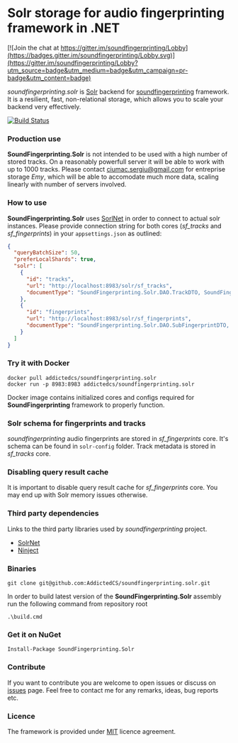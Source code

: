 # Solr storage for audio fingerprinting framework in .NET

[![Join the chat at https://gitter.im/soundfingerprinting/Lobby](https://badges.gitter.im/soundfingerprinting/Lobby.svg)](https://gitter.im/soundfingerprinting/Lobby?utm_source=badge&utm_medium=badge&utm_campaign=pr-badge&utm_content=badge)

_soundfingerprinting.solr_ is [Solr](http://lucene.apache.org/solr) backend for [soundfingerprinting](https://github.com/AddictedCS/soundfingerprinting) framework. It is a resilient, fast, non-relational storage, which allows you to scale your backend very effectively.

[![Build Status](https://travis-ci.org/AddictedCS/soundfingerprinting.solr.png)](https://travis-ci.org/AddictedCS/soundfingerprinting.solr)

### Production use
**SoundFingerprinting.Solr** is not intended to be used with a high number of stored tracks. On a reasonably powerfull server it will be able to work with up to 1000 tracks. Please contact ciumac.sergiu@gmail.com for entreprise storage *Emy*, which will be able to accomodate much more data, scaling linearly with number of servers involved.

### How to use
**SoundFingerprinting.Solr** uses [SorlNet](https://github.com/mausch/SolrNet) in order to connect to actual solr instances. Please provide connection string for both cores (_sf_tracks_ and _sf_fingerprints_) in your `appsettings.json` as outlined:
```json
{
  "queryBatchSize": 50,
  "preferLocalShards": true,
  "solr": [
    {
      "id": "tracks",
      "url": "http://localhost:8983/solr/sf_tracks",
      "documentType": "SoundFingerprinting.Solr.DAO.TrackDTO, SoundFingerprinting.Solr"
    },
    {
      "id": "fingerprints",
      "url": "http://localhost:8983/solr/sf_fingerprints",
      "documentType": "SoundFingerprinting.Solr.DAO.SubFingerprintDTO, SoundFingerprinting.Solr"
    }
  ]
}
```
### Try it with Docker

    docker pull addictedcs/soundfingerprinting.solr
	docker run -p 8983:8983 addictedcs/soundfingerprinting.solr
	
Docker image contains initialized cores and configs required for **SoundFingerprinting** framework to properly function.

### Solr schema for fingerprints and tracks
_soundfingerprinting_ audio fingerprints are stored in _sf_fingerprints_ core. It's schema can be found in `solr-config` folder. Track metadata is stored in _sf_tracks_ core.

### Disabling query result cache
It is important to disable query result cache for _sf_fingerprints_ core. You may end up with Solr memory issues otherwise.

### Third party dependencies
Links to the third party libraries used by _soundfingerprinting_ project.
* [SolrNet](https://github.com/mausch/SolrNet)
* [Ninject](http://www.ninject.org)

### Binaries
    git clone git@github.com:AddictedCS/soundfingerprinting.solr.git
    
In order to build latest version of the **SoundFingerprinting.Solr** assembly run the following command from repository root

    .\build.cmd
### Get it on NuGet

    Install-Package SoundFingerprinting.Solr
    
### Contribute
If you want to contribute you are welcome to open issues or discuss on [issues](https://github.com/AddictedCS/soundfingerprinting/issues) page. Feel free to contact me for any remarks, ideas, bug reports etc. 

### Licence
The framework is provided under [MIT](https://opensource.org/licenses/MIT) licence agreement.
